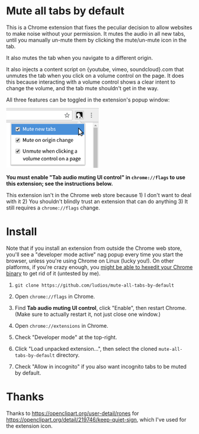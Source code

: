 Mute all tabs by default
===
This is a Chrome extension that fixes the peculiar decision to allow websites
to make noise without your permission.  It mutes the audio in all new tabs,
until you manually un-mute them by clicking the mute/un-mute icon in the tab.

It also mutes the tab when you navigate to a different origin.

It also injects a content script on {youtube, vimeo, soundcloud}.com that unmutes
the tab when you click on a volume control on the page.  It does this because
interacting with a volume control shows a clear intent to change the volume,
and the tab mute shouldn't get in the way.

All three features can be toggled in the extension's popup window:

<img src="screenshot.png" alt="Screenshot of menu showing 'Mute new tabs', 'Mute on origin change', and 'Unmute when clicking a volume control on a page'" width="250" height="161">

**You must enable "Tab audio muting UI control" in `chrome://flags` to use this
extension; see the instructions below.**

This extension isn't in the Chrome web store because 1) I don't want to deal with it 2) You shouldn't blindly trust an extension that can do anything 3) It still requires a `chrome://flags` change.


Install
===
Note that if you install an extension from outside the Chrome web store, you'll see a
"developer mode active" nag popup every time you start the browser, unless you're
using Chrome on Linux (lucky you!).  On other platforms, if you're crazy enough, you
[might be able to hexedit your Chrome binary](http://stackoverflow.com/questions/23055651/disable-developer-mode-extensions-pop-up)
to get rid of it (untested by me).

1.	`git clone https://github.com/ludios/mute-all-tabs-by-default`

2.	Open `chrome://flags` in Chrome.

3.	Find <b>Tab audio muting UI control</b>, click "Enable", then restart Chrome.
	(Make sure to actually restart it, not just close one window.)

4.	Open `chrome://extensions` in Chrome.

5.	Check "Developer mode" at the top-right.

6.	Click "Load unpacked extension...", then select the cloned `mute-all-tabs-by-default` directory.

7.	Check "Allow in incognito" if you also want incognito tabs to be muted by default.


Thanks
===
Thanks to https://openclipart.org/user-detail/rones for
https://openclipart.org/detail/219746/keep-quiet-sign, which I've used for the extension icon.
